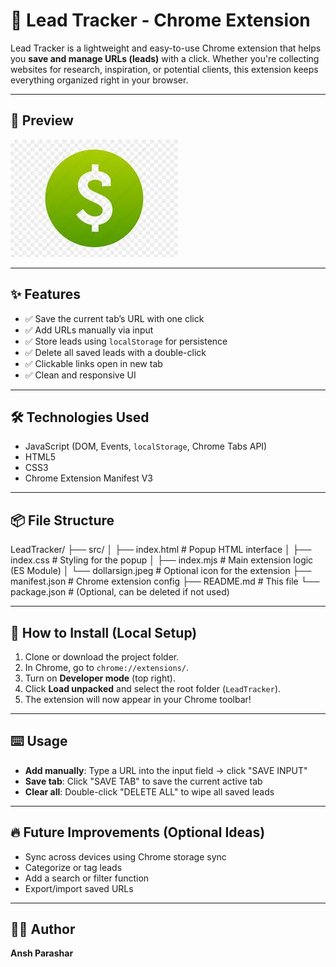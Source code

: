 # 🚀 Lead Tracker - Chrome Extension

Lead Tracker is a lightweight and easy-to-use Chrome extension that helps you **save and manage URLs (leads)** with a click. Whether you're collecting websites for research, inspiration, or potential clients, this extension keeps everything organized right in your browser.

---

## 📸 Preview

![Extension Screenshot](src/dollarsign.jpeg) <!-- Optional: replace with real screenshot -->

---

## ✨ Features

- ✅ Save the current tab’s URL with one click  
- ✅ Add URLs manually via input  
- ✅ Store leads using `localStorage` for persistence  
- ✅ Delete all saved leads with a double-click  
- ✅ Clickable links open in new tab  
- ✅ Clean and responsive UI

---

## 🛠️ Technologies Used

- JavaScript (DOM, Events, `localStorage`, Chrome Tabs API)  
- HTML5  
- CSS3  
- Chrome Extension Manifest V3

---

## 📦 File Structure

LeadTracker/
├── src/
│ ├── index.html # Popup HTML interface
│ ├── index.css # Styling for the popup
│ ├── index.mjs # Main extension logic (ES Module)
│ └── dollarsign.jpeg # Optional icon for the extension
├── manifest.json # Chrome extension config
├── README.md # This file
└── package.json # (Optional, can be deleted if not used)


---

## 🧪 How to Install (Local Setup)

1. Clone or download the project folder.
2. In Chrome, go to `chrome://extensions/`.
3. Turn on **Developer mode** (top right).
4. Click **Load unpacked** and select the root folder (`LeadTracker`).
5. The extension will now appear in your Chrome toolbar!

---

## ⌨️ Usage

- **Add manually**: Type a URL into the input field → click "SAVE INPUT"  
- **Save tab**: Click "SAVE TAB" to save the current active tab  
- **Clear all**: Double-click "DELETE ALL" to wipe all saved leads  

---

## 🔥 Future Improvements (Optional Ideas)

- Sync across devices using Chrome storage sync  
- Categorize or tag leads  
- Add a search or filter function  
- Export/import saved URLs

---

## 🧑‍💻 Author

**Ansh Parashar**  

